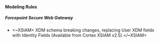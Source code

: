 
#### Modeling Rules

##### Forcepoint Secure Web Gateway

-  <~XSIAM> XDM schema breaking changes, replacing User XDM fields with Identity Fields (Available from Cortex XSIAM v2.5).</~XSIAM>
